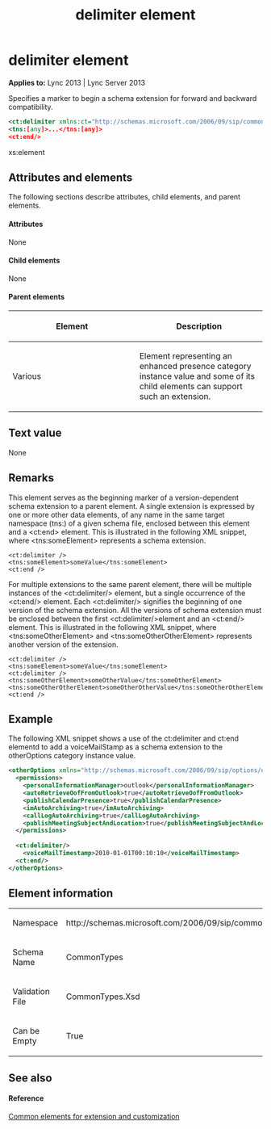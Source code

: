 ﻿---
title: delimiter element
TOCTitle: delimiter element
ms:assetid: 0b8e3cf1-3e5f-4700-bd64-f8a413a4ab22
ms:mtpsurl: https://msdn.microsoft.com/en-us/library/Dn439012(v=office.15)
ms:contentKeyID: 57094055
ms.date: 07/24/2014
mtps_version: v=office.15
dev_langs:
- xml
---

# delimiter element


**Applies to:** Lync 2013 | Lync Server 2013

Specifies a marker to begin a schema extension for forward and backward compatibility.

```xml
<ct:delimiter xmlns:ct="http://schemas.microsoft.com/2006/09/sip/commontypes" />
<tns:[any]>...</tns:[any]>
<ct:end/>
```

xs:element

## Attributes and elements

The following sections describe attributes, child elements, and parent elements.

#### Attributes

None

#### Child elements

None

#### Parent elements

<table>
<colgroup>
<col style="width: 50%" />
<col style="width: 50%" />
</colgroup>
<thead>
<tr class="header">
<th><p>Element</p></th>
<th><p>Description</p></th>
</tr>
</thead>
<tbody>
<tr class="odd">
<td><p>Various</p></td>
<td><p>Element representing an enhanced presence category instance value and some of its child elements can support such an extension.</p></td>
</tr>
</tbody>
</table>


## Text value

None

## Remarks

This element serves as the beginning marker of a version-dependent schema extension to a parent element. A single extension is expressed by one or more other data elements, of any name in the same target namespace (tns:) of a given schema file, enclosed between this element and a \<ct:end\> element. This is illustrated in the following XML snippet, where \<tns:someElement\> represents a schema extension.

    <ct:delimiter />
    <tns:someElement>someValue</tns:someElement>
    <ct:end />

For multiple extensions to the same parent element, there will be multiple instances of the \<ct:delimiter/\> element, but a single occurrence of the \<ct:end/\> element. Each \<ct:delimiter/\> signifies the beginning of one version of the schema extension. All the versions of schema extension must be enclosed between the first \<ct:delimiter/\>element and an \<ct:end/\> element. This is illustrated in the following XML snippet, where \<tns:someOtherElement\> and \<tns:someOtherOtherElement\> represents another version of the extension.

    <ct:delimiter />
    <tns:someElement>someValue</tns:someElement>
    <ct:delimiter />
    <tns:someOtherElement>someOtherValue</tns:someOtherElement>
    <tns:someOtherOtherElement>someOtherOtherValue</tns:someOtherOtherElement>
    <ct:end />

## Example

The following XML snippet shows a use of the ct:delimiter and ct:end elementd to add a voiceMailStamp as a schema extension to the otherOptions category instance value.

```xml
<otherOptions xmlns="http://schemas.microsoft.com/2006/09/sip/options/otherOptions" xmlns:ct="http://schemas.microsoft.com/2006/09/sip/commontypes">
  <permissions>
    <personalInformationManager>outlook</personalInformationManager>
    <autoRetrieveOofFromOutlook>true</autoRetrieveOofFromOutlook>
    <publishCalendarPresence>true</publishCalendarPresence>
    <imAutoArchiving>true</imAutoArchiving>
    <callLogAutoArchiving>true</callLogAutoArchiving>
    <publishMeetingSubjectAndLocation>true</publishMeetingSubjectAndLocation>
  </permissions>
    
  <ct:delimiter/>
    <voiceMailTimestamp>2010-01-01T00:10:10</voiceMailTimestamp>
  <ct:end/>
</otherOptions>
```

## Element information

<table>
<colgroup>
<col style="width: 50%" />
<col style="width: 50%" />
</colgroup>
<tbody>
<tr class="odd">
<td><p>Namespace</p></td>
<td><p>http://schemas.microsoft.com/2006/09/sip/commontypes</p></td>
</tr>
<tr class="even">
<td><p>Schema Name</p></td>
<td><p>CommonTypes</p></td>
</tr>
<tr class="odd">
<td><p>Validation File</p></td>
<td><p>CommonTypes.Xsd</p></td>
</tr>
<tr class="even">
<td><p>Can be Empty</p></td>
<td><p>True</p></td>
</tr>
</tbody>
</table>


## See also

#### Reference

[Common elements for extension and customization](common-elements-for-extension-and-customization.md)


